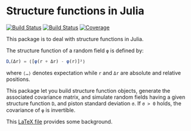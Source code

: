 # Structure functions in Julia

[![Build Status](https://github.com/emmt/StructureFunctions.jl/actions/workflows/CI.yml/badge.svg?branch=main)](https://github.com/emmt/StructureFunctions.jl/actions/workflows/CI.yml?query=branch%3Amain) [![Build Status](https://ci.appveyor.com/api/projects/status/github/emmt/StructureFunctions.jl?svg=true)](https://ci.appveyor.com/project/emmt/StructureFunctions-jl) [![Coverage](https://codecov.io/gh/emmt/StructureFunctions.jl/branch/main/graph/badge.svg)](https://codecov.io/gh/emmt/StructureFunctions.jl)

This package is to deal with structure functions in Julia.

The structure function of a random field `φ` is defined by:

``` julia
Dᵩ(Δr) = ⟨[φ(r + Δr) - φ(r)]²⟩
```

where `⟨…⟩` denotes expectation while `r` and `Δr` are absolute and relative
positions.

This package let you build structure function objects, generate the associated
covariance matrix, and simulate random fields having a given structure function
`Dᵩ` and piston standard deviation `σ`. If `σ > 0` holds, the covariance of `φ`
is invertible.

This [LaTeX file](notes/structure-functions.tex) provides some background.
